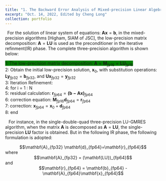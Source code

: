 ```yaml
---
title: "1. The Backward Error Analysis of Mixed-precision Linear Algebra Solver"
excerpt: "Oct. 14, 2022, Edited by Cheng Long"
collection: portfolio
---
```


&ensp;For the solution of linear system of equations: $\mathbf{Ax} = \mathbf{b}$, in the mixed-precision algorithms [Higham, SIAM of JSC], the low-precision matrix decomposition: $\mathbf{A}=\mathbf{LU}$ is used as the preconditioner in the iterative refinment(IR) phase. The complete three-precision algorithm is shown below:

<font style="background: green">1: The low-precision matrix decomposition: $\mathbf{A} = \mathbf{M}_{fp16} = \mathbf{LU}_{fp16}$ </font>   
2: Obtain the initial low-precision solution, $\mathbf{x}_0$, with substitution operations: $\mathbf{Ly}_{fp32}=\mathbf{b}_{fp32}$, and $\mathbf{Ux}_{fp32}=\mathbf{y}_{fp32}$  
3: Iteration Refinement:   
4: for i = 1 : N  
5:     residual calculation: $\mathbf{r}_{fp64} = \mathbf{(b-Ax)}_{fp64}$  
6:     correction equation: $\mathbf{M}_{fp16} \mathbf{d}_{fp64} = \mathbf{r}_{fp64}$  
7:     correction: $\mathbf{x}_{fp64} = \mathbf{x}_0 + \mathbf{d}_{fp64}$  
8: end  

&ensp; For instance, in the single-double-quad three-precision LU-GMRES algorithm, when the matrix $\mathbf{A}$ is decomposed as $\mathbf{A}=\mathbf{LU}$, the single-precision $\mathbf{LU}$ factor is obtained. But in the following IR phase, the following formulation is adopted:  
<center>$$\mathbf{A}_{fp32} \mathbf{d}_{fp64}=\mathbf{r}_{fp64}$$  </center>
where  
<center>$$\mathbf{A}_{fp32} = (\mathbf{LU})_{fp64}$$  </center>
and  
<center>$$\mathbf{r}_{fp64} = \mathbf{b}_{fp64} - \mathbf{A}_{fp64}\mathbf{x}_{fp64}$$  </center>  
